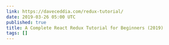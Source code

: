 ```yaml
---
link: https://daveceddia.com/redux-tutorial/
date: 2019-03-26 05:00 UTC
published: true
title: A Complete React Redux Tutorial for Beginners (2019)
tags: []
---
```




